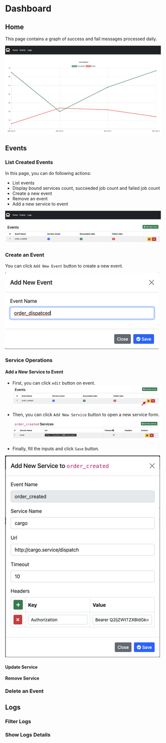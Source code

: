 # Dashboard

## Home
This page contains a graph of success and fail messages processed daily.

![Logs Statistics](assets/dashboard-logs-count.png) 

## Events
### List Created Events
In this page, you can do following actions:
- List events
- Display bound services count, succeeded job count and failed job count
- Create a new event
- Remove an event
- Add a new service to event

![List Events](assets/list-events.png) 

### Create an Event
You can click `Add New Event` button to create a new event.

![List Events](assets/create-event.png) 

### Service Operations
#### Add a New Service to Event
- First, you can click `edit` button on event.
![New Service](assets/add-a-new-service.png) 

- Then, you can click `Add New Service` button to open a new service form.
![Service List](assets/service-list.png) 

- Finally, fill the inputs and click `Save` button.

![Service List](assets/new-service.png) 

#### Update Service
#### Remove Service
### Delete an Event

## Logs
### Filter Logs
### Show Logs Details